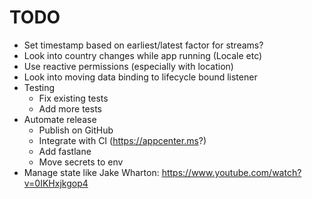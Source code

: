 # TODO

* Set timestamp based on earliest/latest factor for streams?
* Look into country changes while app running (Locale etc)
* Use reactive permissions (especially with location)
* Look into moving data binding to lifecycle bound listener
* Testing
  * Fix existing tests
  * Add more tests
* Automate release
  * Publish on GitHub
  * Integrate with CI (https://appcenter.ms?)
  * Add fastlane
  * Move secrets to env
* Manage state like Jake Wharton: https://www.youtube.com/watch?v=0IKHxjkgop4

